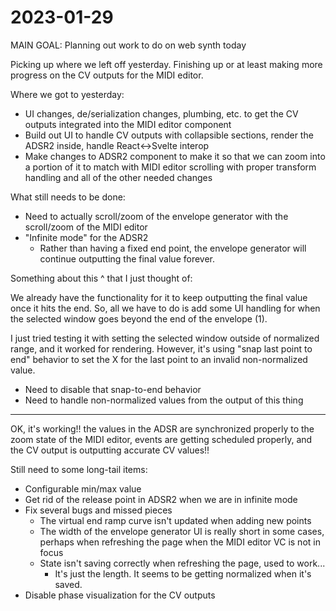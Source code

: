 # 2023-01-29

MAIN GOAL: Planning out work to do on web synth today

Picking up where we left off yesterday.  Finishing up or at least making more progress on the CV outputs for the MIDI editor.

Where we got to yesterday:

 * UI changes, de/serialization changes, plumbing, etc. to get the CV outputs integrated into the MIDI editor component
 * Build out UI to handle CV outputs with collapsible sections, render the ADSR2 inside, handle React<->Svelte interop
 * Make changes to ADSR2 component to make it so that we can zoom into a portion of it to match with MIDI editor scrolling with proper transform handling and all of the other needed changes

What still needs to be done:

 * Need to actually scroll/zoom of the envelope generator with the scroll/zoom of the MIDI editor
 * "Infinite mode" for the ADSR2
   * Rather than having a fixed end point, the envelope generator will continue outputting the final value forever.

Something about this ^ that I just thought of:

We already have the functionality for it to keep outputting the final value once it hits the end.  So, all we have to do is add some UI handling for when the selected window goes beyond the end of the envelope (1).

I just tried testing it with setting the selected window outside of normalized range, and it worked for rendering.  However, it's using "snap last point to end" behavior to set the X for the last point to an invalid non-normalized value.

 * Need to disable that snap-to-end behavior
 * Need to handle non-normalized values from the output of this thing

---

OK, it's working!!  the values in the ADSR are synchronized properly to the zoom state of the MIDI editor, events are getting scheduled properly, and the CV output is outputting accurate CV values!!

Still need to some long-tail items:

 * Configurable min/max value
 * Get rid of the release point in ADSR2 when we are in infinite mode
 * Fix several bugs and missed pieces
   * The virtual end ramp curve isn't updated when adding new points
   * The width of the envelope generator UI is really short in some cases, perhaps when refreshing the page when the MIDI editor VC is not in focus
   * State isn't saving correctly when refreshing the page, used to work...
     * It's just the length.  It seems to be getting normalized when it's saved.
 * Disable phase visualization for the CV outputs
